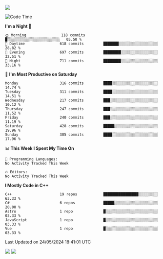 ![](https://komarev.com/ghpvc/?username=lilpidgey&color=red)
<!--START_SECTION:waka-->
![Code Time](http://img.shields.io/badge/Code%20Time-1%2C491%20hrs%2018%20mins-blue)

**I'm a Night 🦉** 

```text
🌞 Morning                118 commits         █░░░░░░░░░░░░░░░░░░░░░░░░   05.50 % 
🌆 Daytime                618 commits         ███████░░░░░░░░░░░░░░░░░░   28.82 % 
🌃 Evening                697 commits         ████████░░░░░░░░░░░░░░░░░   32.51 % 
🌙 Night                  711 commits         ████████░░░░░░░░░░░░░░░░░   33.16 % 
```
📅 **I'm Most Productive on Saturday** 

```text
Monday                   316 commits         ████░░░░░░░░░░░░░░░░░░░░░   14.74 % 
Tuesday                  311 commits         ████░░░░░░░░░░░░░░░░░░░░░   14.51 % 
Wednesday                217 commits         ███░░░░░░░░░░░░░░░░░░░░░░   10.12 % 
Thursday                 247 commits         ███░░░░░░░░░░░░░░░░░░░░░░   11.52 % 
Friday                   240 commits         ███░░░░░░░░░░░░░░░░░░░░░░   11.19 % 
Saturday                 428 commits         █████░░░░░░░░░░░░░░░░░░░░   19.96 % 
Sunday                   385 commits         ████░░░░░░░░░░░░░░░░░░░░░   17.96 % 
```


📊 **This Week I Spent My Time On** 

```text
💬 Programming Languages: 
No Activity Tracked This Week

🔥 Editors: 
No Activity Tracked This Week
```

**I Mostly Code in C++** 

```text
C++                      19 repos            ████████████████░░░░░░░░░   63.33 % 
C#                       6 repos             █████░░░░░░░░░░░░░░░░░░░░   20.00 % 
Astro                    1 repo              █░░░░░░░░░░░░░░░░░░░░░░░░   03.33 % 
JavaScript               1 repo              █░░░░░░░░░░░░░░░░░░░░░░░░   03.33 % 
Vue                      1 repo              █░░░░░░░░░░░░░░░░░░░░░░░░   03.33 % 
```




 Last Updated on 24/05/2024 18:41:01 UTC
<!--END_SECTION:waka-->
![](https://hit.yhype.me/github/profile?user_id=42968544)
![](https://komarev.com/ghpvc/?lilpidgey)
